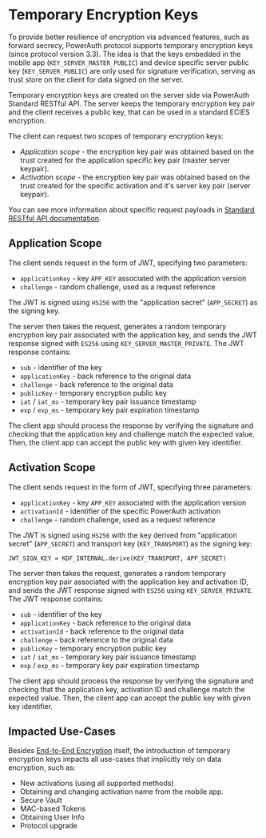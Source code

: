 # Temporary Encryption Keys

To provide better resilience of encryption via advanced features, such as forward secrecy, PowerAuth protocol supports temporary encryption keys (since protocol version 3.3). The idea is that the keys embedded in the mobile app (`KEY_SERVER_MASTER_PUBLIC`) and device specific server public key (`KEY_SERVER_PUBLIC`) are only used for signature verification, serving as trust store on the client for data signed on the server.

Temporary encryption keys are created on the server side via PowerAuth Standard RESTful API. The server keeps the temporary encryption key pair and the client receives a public key, that can be used in a standard ECIES encryption.

The client can request two scopes of temporary encryption keys:

- *Application scope* - the encryption key pair was obtained based on the trust created for the application specific key pair (master server keypair).
- *Activation scope* - the encryption key pair was obtained based on the trust created for the specific activation and it's server key pair (server keypair).

You can see more information about specific request payloads in [Standard RESTful API documentation](./Standard-RESTful-API.md#temporary-keys-api).

## Application Scope

The client sends request in the form of JWT, specifying two parameters:

- `applicationKey` - key `APP_KEY` associated with the application version
- `challenge` - random challenge, used as a request reference

The JWT is signed using `HS256` with the "application secret" (`APP_SECRET`) as the signing key.

The server then takes the request, generates a random temporary encryption key pair associated with the application key, and sends the JWT response signed with `ES256` using `KEY_SERVER_MASTER_PRIVATE`. The JWT response contains:

- `sub` - identifier of the key
- `applicationKey` - back reference to the original data
- `challenge` - back reference to the original data
- `publicKey` - temporary encryption public key
- `iat` / `iat_ms` - temporary key pair issuance timestamp
- `exp` / `exp_ms` - temporary key pair expiration timestamp

The client app should process the response by verifying the signature and checking that the application key and challenge match the expected value. Then, the client app can accept the public key with given key identifier.

## Activation Scope

The client sends request in the form of JWT, specifying three parameters:

- `applicationKey` - key `APP_KEY` associated with the application version
- `activationId` - identifier of the specific PowerAuth activation
- `challenge` - random challenge, used as a request reference

The JWT is signed using `HS256` with the key derived from "application secret" (`APP_SECRET`) and transport key (`KEY_TRANSPORT`) as the signing key:

```
JWT_SIGN_KEY = KDF_INTERNAL.derive(KEY_TRANSPORT, APP_SECRET)
```

The server then takes the request, generates a random temporary encryption key pair associated with the application key and activation ID, and sends the JWT response signed with `ES256` using `KEY_SERVER_PRIVATE`. The JWT response contains:

- `sub` - identifier of the key
- `applicationKey` - back reference to the original data
- `activationId` - back reference to the original data
- `challenge` - back reference to the original data
- `publicKey` - temporary encryption public key
- `iat` / `iat_ms` - temporary key pair issuance timestamp
- `exp` / `exp_ms` - temporary key pair expiration timestamp

The client app should process the response by verifying the signature and checking that the application key, activation ID and challenge match the expected value. Then, the client app can accept the public key with given key identifier.

## Impacted Use-Cases

Besides [End-to-End Encryption](./End-To-End-Encryption.md) itself, the introduction of temporary encryption keys impacts all use-cases that implicitly rely on data encryption, such as:

- New activations (using all supported methods)
- Obtaining and changing activation name from the mobile app.
- Secure Vault
- MAC-based Tokens
- Obtaining User Info
- Protocol upgrade
